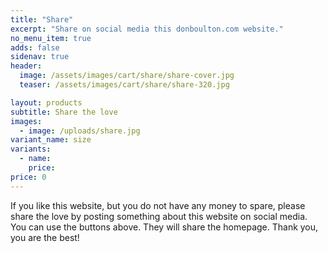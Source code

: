 ```yaml
---
title: "Share"
excerpt: "Share on social media this donboulton.com website."
no_menu_item: true
adds: false
sidenav: true
header:
  image: /assets/images/cart/share/share-cover.jpg
  teaser: /assets/images/cart/share/share-320.jpg

layout: products
subtitle: Share the love
images:
  - image: /uploads/share.jpg
variant_name: size
variants:
  - name:
    price:
price: 0
---
```


If you like this website, but you do not have any money to spare, please share the love by posting something about this website on social media. You can use the buttons above. They will share the homepage. Thank you, you are the best!